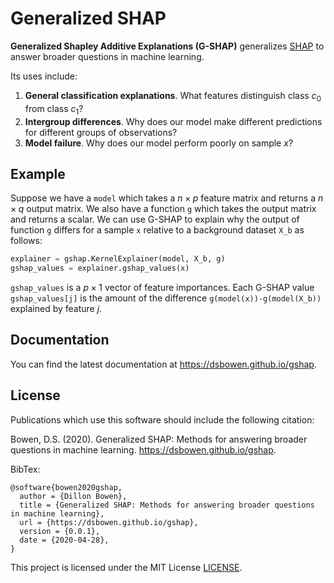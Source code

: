 # Generalized SHAP

**Generalized Shapley Additive Explanations (G-SHAP)** generalizes [SHAP](https://github.com/slundberg/shap) to answer broader questions in machine learning.

Its uses include:

1. **General classification explanations**. What features distinguish class $c_0$ from class $c_1$?
2. **Intergroup differences**. Why does our model make different predictions for different groups of observations?
3. **Model failure**. Why does our model perform poorly on sample $x$?

## Example

Suppose we have a `model` which takes a $n\times p$ feature matrix and returns a $n\times q$ output matrix. We also have a function `g` which takes the output matrix and returns a scalar. We can use G-SHAP to explain why the output of function `g` differs for a sample `x` relative to a background dataset `X_b` as follows:

```python
explainer = gshap.KernelExplainer(model, X_b, g)
gshap_values = explainer.gshap_values(x)
```

`gshap_values` is a $p\times 1$ vector of feature importances. Each G-SHAP value `gshap_values[j]` is the amount of the difference `g(model(x))-g(model(X_b))` explained by feature $j$.

## Documentation

You can find the latest documentation at https://dsbowen.github.io/gshap.

## License

Publications which use this software should include the following citation:

Bowen, D.S. (2020). Generalized SHAP: Methods for answering broader questions in machine learning. https://dsbowen.github.io/gshap.

BibTex:

```
@software{bowen2020gshap,
  author = {Dillon Bowen},
  title = {Generalized SHAP: Methods for answering broader questions in machine learning},
  url = {https://dsbowen.github.io/gshap},
  version = {0.0.1},
  date = {2020-04-28},
}
```

This project is licensed under the MIT License [LICENSE](https://github.com/dsbowen/gshap/blob/master/LICENSE).